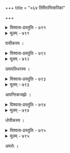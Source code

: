 +++
title = "०६४ तिमिराभिसारिका"

+++



<details><summary>विश्वास-प्रस्तुतिः - ७९१</summary>

खद्योतोत्करदन्तुरान्धतमसोत्सङ्गेन मा गाः सखि  
स्वैरं नूपुरजागरूकचरणौ दुःशिक्षिते रोपय ।  
न्यञ्चच्चोलचलाचलेन तरले हारस्रजं निष्पिधाः   
प्राप्तः पुत्रि स एष नीलनिचुलक्रीडालतामण्डपः ॥७९१॥
</details>

<details><summary>मूलम् - ७९१</summary>

खद्योतोत्करदन्तुरान्धतमसोत्सङ्गेन मा गाः सखि  
स्वैरं नूपुरजागरूकचरणौ दुःशिक्षिते रोपय ।  
न्यञ्चच्चोलचलाचलेन तरले हारस्रजं निष्पिधाः   
प्राप्तः पुत्रि स एष नीलनिचुलक्रीडालतामण्डपः ॥७९१॥
</details>


पायीकस्य ।  



<details><summary>विश्वास-प्रस्तुतिः - ७९२</summary>

मौलौ श्यामसरोजदाम नयनद्वन्द्वे’ञ्जनं कर्णयोस्  
तापिञ्छप्रसवः कपोलफलके कस्तूरिकापल्लवः ।  
विश्वालोकविलोपि निन्दितम् अपि प्रेयोभिसाराशया   
हृष्यद्भिः स्मरदुर्विनीतवनितास्तोमैस् तमो मन्यते ॥७९२॥
</details>

<details><summary>मूलम् - ७९२</summary>

मौलौ श्यामसरोजदाम नयनद्वन्द्वे’ञ्जनं कर्णयोस्  
तापिञ्छप्रसवः कपोलफलके कस्तूरिकापल्लवः ।  
विश्वालोकविलोपि निन्दितम् अपि प्रेयोभिसाराशया   
हृष्यद्भिः स्मरदुर्विनीतवनितास्तोमैस् तमो मन्यते ॥७९२॥
</details>


उमापतिधरस्य ।  



<details><summary>विश्वास-प्रस्तुतिः - ७९३</summary>

वासो बर्हिणकण्ठमेदुरम् उरो निष्पिष्टकस्तूरिका  
पत्रालीमयम् इन्द्रनीलवलयं दोर्वल्लिर् आसेवते ।  
निर्यान्ती च लघुस्खलत्पदम् इदं ध्वान्तं न यन् मन्यसे  
तद् यूना मदिराक्षि केन सुचिराद् आराधि पुष्पायुधः ॥७९३॥
</details>

<details><summary>मूलम् - ७९३</summary>

वासो बर्हिणकण्ठमेदुरम् उरो निष्पिष्टकस्तूरिका  
पत्रालीमयम् इन्द्रनीलवलयं दोर्वल्लिर् आसेवते ।  
निर्यान्ती च लघुस्खलत्पदम् इदं ध्वान्तं न यन् मन्यसे  
तद् यूना मदिराक्षि केन सुचिराद् आराधि पुष्पायुधः ॥७९३॥
</details>


आवन्तिकजह्नोः ।  



<details><summary>विश्वास-प्रस्तुतिः - ७९४</summary>

प्रयासि यत् कुण्डलचक्रधारया   
विपाटयन्तीव घनं निशातमः ।  
तद् अद्य कर्णायतलोचनोत्पले   
फले’ग्रहिः कस्य मनोरथद्रुमः ॥७९४॥
</details>

<details><summary>मूलम् - ७९४</summary>

प्रयासि यत् कुण्डलचक्रधारया   
विपाटयन्तीव घनं निशातमः ।  
तद् अद्य कर्णायतलोचनोत्पले   
फले’ग्रहिः कस्य मनोरथद्रुमः ॥७९४॥
</details>


धोयीकस्य ।  



<details><summary>विश्वास-प्रस्तुतिः - ७९५</summary>

इह निशि निबिडनिरन्तर   
कुचकुम्भद्वितयदत्तहृदयभरा ।  
रमणगुणकृष्यमाणा   
सन्तरति तमस्तरङ्गिणीं कापि ॥७९५॥
</details>

<details><summary>मूलम् - ७९५</summary>

इह निशि निबिडनिरन्तर   
कुचकुम्भद्वितयदत्तहृदयभरा ।  
रमणगुणकृष्यमाणा   
सन्तरति तमस्तरङ्गिणीं कापि ॥७९५॥
</details>


अमरोः ।  